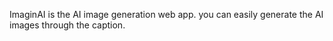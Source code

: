 ImaginAI is the AI image generation web app. you can easily generate the AI images through the caption.
